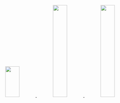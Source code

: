 <!--
<img src="https://capsule-render.vercel.app/api?text=Yeonkr&fontColor=41C363&type=soft&color=FFFFFF&animation=twinkling&fontSize=130&height=300&fontAlign=50"/>

<picture>
  <source media="(prefers-color-scheme: dark)" width="100%" srcset="https://raw.githubusercontent.com/yeonkr/yeonkr/output/github-contribution-grid-snake-dark.svg">
  <source media="(prefers-color-scheme: light)" width="100%" srcset="https://raw.githubusercontent.com/yeonkr/yeonkr/output/github-contribution-grid-snake.svg">
  <img alt="github contribution grid snake animation" width="100%" src="https://raw.githubusercontent.com/yeonkr/yeonkr/output/github-contribution-grid-snake.svg">
</picture>

<br /><br />

<div align="right">
<p>
  <a align="right" href="https://hits.seeyoufarm.com"><img src="https://hits.seeyoufarm.com/api/count/incr/badge.svg?url=https%3A%2F%2Fgithub.com%2Fyeonkr&count_bg=%23800080&title_bg=%23EAEDF0&icon=github.svg&icon_color=%23E7E7E7&title=hits&edge_flat=false"/></a>
</p>
</div>
-->


<div align="center">
<a href="https://github.com/devxb/gitanimals">
    <img src="https://render.gitanimals.org/lines/yeonkr?pet-id=1" width="30%" height="100"/>
    <img src="https://render.gitanimals.org/lines/yeonkr?pet-id=700317931867048892" width="30%" height="300"/>
  <img src="https://render.gitanimals.org/lines/yeonkr?pet-id=645898137954935089" width="30%" height="300"/>
</div>
